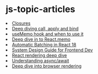 # js-topic-articles

<li>
  <a href = "https://www.javascripttutorial.net/javascript-closure/#:~:text=In%20JavaScript%2C%20a%20closure%20is,the%20lexical%20scoping%20works%20first.">Closures</a>
</li>
<li>
  <a href = "https://blog.sessionstack.com/how-javascript-works-deep-dive-into-call-apply-and-bind-415f6729c902">Deep diving call, apply and bind</a>
  </li>  
  <li>
  <a href = "https://dev.to/bionicjulia/deeper-dive-into-react-usememo-2nj1">useMemo hook and when to use it</a>
  </li>
  <li>
  <a href = "https://bionicjulia.com/blog/deeper-dive-into-react-memo">Deep dive in to React.memo</a>
  </li>
  
  <li>
  <a href = "https://blog.bitsrc.io/automatic-batching-in-react-18-what-you-should-know-d50141dc096e">Automatic Batching in React 18</a>
  </li>
  
  <li>
  <a href = "https://dev.to/hellonehha/system-design-guide-for-front-end-developers-5fkl">System Design Guide for Frontend Dev</a>
  </li>
  
  
  <li>
  <a href = "https://codesandbox.io/embed/github/kentcdodds/beginners-guide-to-react/tree/codesandbox/18-hook-flow?         fontsize=14&hidenavigation=1&theme=dark">React rendering deep dive</a>
  </li>
  
  <li>
   <a href = "https://medium.com/@rafaelvidaurre/truly-understanding-async-await-491dd580500e">Understanding async/await</a>
  </li>
  
  <li>
   <a href = "https://blog.logrocket.com/how-browser-rendering-works-behind-scenes/#:~:text=LogRocket%20is%20like%20a%20DVR,exactly%20what%20a%20user%20experienced.">Deep dive into browser rendering</a>
  </li>
  
  




